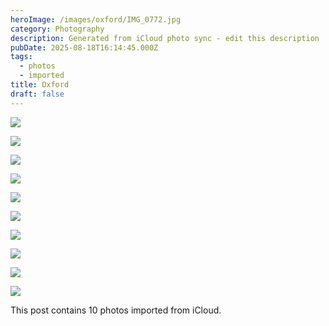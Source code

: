 ```yaml
---
heroImage: /images/oxford/IMG_0772.jpg
category: Photography
description: Generated from iCloud photo sync - edit this description
pubDate: 2025-08-18T16:14:45.000Z
tags:
  - photos
  - imported
title: Oxford
draft: false
---
```


<!-- Edit this content and remove the draft flag when ready to publish -->

![](/images/oxford/IMG_0772.jpg)

![](/images/oxford/IMG_0773.jpg)

![](/images/oxford/IMG_0771.jpg)

![](/images/oxford/IMG_0774.jpg)

![](/images/oxford/IMG_0775.jpg)

![](/images/oxford/IMG_0777.jpg)

![](/images/oxford/IMG_0776.jpg)

![](/images/oxford/IMG_0778.jpg)

![](/images/oxford/IMG_0779.jpg)

![](/images/oxford/IMG_0780.jpg)

<!-- Add your content here -->

This post contains 10 photos imported from iCloud.

<!-- Remember to:
- Edit the title and description
- Add meaningful content
- Update tags as needed
- Remove the draft flag when ready
- Consider adding alt text to images
-->
